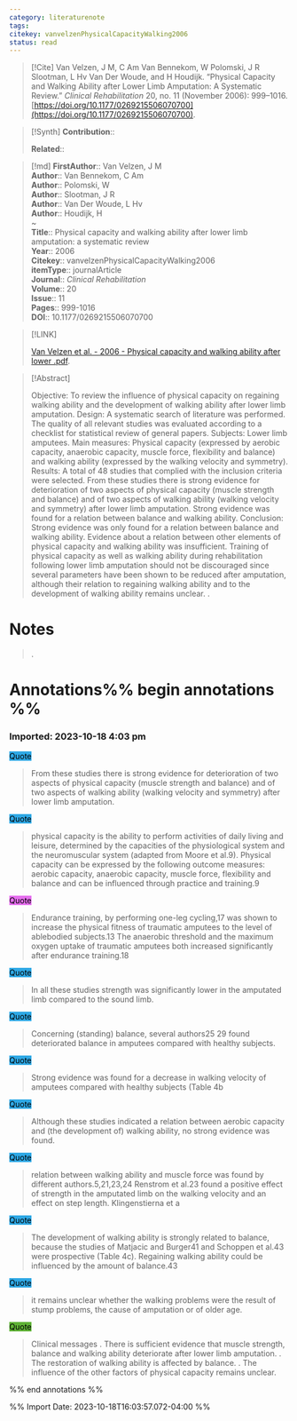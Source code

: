 ```yaml
---
category: literaturenote
tags: 
citekey: vanvelzenPhysicalCapacityWalking2006
status: read
---
```


> [!Cite]
> Van Velzen, J M, C Am Van Bennekom, W Polomski, J R Slootman, L Hv Van Der Woude, and H Houdijk. “Physical Capacity and Walking Ability after Lower Limb Amputation: A Systematic Review.” _Clinical Rehabilitation_ 20, no. 11 (November 2006): 999–1016. [https://doi.org/10.1177/0269215506070700](https://doi.org/10.1177/0269215506070700).

>[!Synth]
>**Contribution**:: 
>
>**Related**:: 
>

>[!md]
> **FirstAuthor**:: Van Velzen, J M  
> **Author**:: Van Bennekom, C Am  
> **Author**:: Polomski, W  
> **Author**:: Slootman, J R  
> **Author**:: Van Der Woude, L Hv  
> **Author**:: Houdijk, H  
~    
> **Title**:: Physical capacity and walking ability after lower limb amputation: a systematic review  
> **Year**:: 2006   
> **Citekey**:: vanvelzenPhysicalCapacityWalking2006  
> **itemType**:: journalArticle  
> **Journal**:: *Clinical Rehabilitation*  
> **Volume**:: 20  
> **Issue**:: 11   
> **Pages**:: 999-1016  
> **DOI**:: 10.1177/0269215506070700    

> [!LINK] 
>
>  [Van Velzen et al. - 2006 - Physical capacity and walking ability after lower .pdf](file://C:\Users\emzpe\Zotero\storage\24REUX9Z\Van%20Velzen%20et%20al.%20-%202006%20-%20Physical%20capacity%20and%20walking%20ability%20after%20lower%20.pdf).

> [!Abstract]
>
> Objective: To review the influence of physical capacity on regaining walking ability and the development of walking ability after lower limb amputation. Design: A systematic search of literature was performed. The quality of all relevant studies was evaluated according to a checklist for statistical review of general papers. Subjects: Lower limb amputees. Main measures: Physical capacity (expressed by aerobic capacity, anaerobic capacity, muscle force, flexibility and balance) and walking ability (expressed by the walking velocity and symmetry).
Results: A total of 48 studies that complied with the inclusion criteria were selected. From these studies there is strong evidence for deterioration of two aspects of physical capacity (muscle strength and balance) and of two aspects of walking ability (walking velocity and symmetry) after lower limb amputation. Strong evidence was found for a relation between balance and walking ability.
Conclusion: Strong evidence was only found for a relation between balance and walking ability. Evidence about a relation between other elements of physical capacity and walking ability was insufficient. Training of physical capacity as well as walking ability during rehabilitation following lower limb amputation should not be discouraged since several parameters have been shown to be reduced after amputation, although their relation to regaining walking ability and to the development of walking ability remains unclear.
>.
> 
# Notes
>.


# Annotations%% begin annotations %%


### Imported: 2023-10-18 4:03 pm



<mark style="background-color: #2ea8e5">Quote</mark>
> From these studies there is strong evidence for deterioration of two aspects of physical capacity (muscle strength and balance) and of two aspects of walking ability (walking velocity and symmetry) after lower limb amputation.

<mark style="background-color: #2ea8e5">Quote</mark>
> physical capacity is the ability to perform activities of daily living and leisure, determined by the capacities of the physiological system and the neuromuscular system (adapted from Moore et al.9). Physical capacity can be expressed by the following outcome measures: aerobic capacity, anaerobic capacity, muscle force, flexibility and balance and can be influenced through practice and training.9

<mark style="background-color: #e56eee">Quote</mark>
> Endurance training, by performing one-leg cycling,17 was shown to increase the physical fitness of traumatic amputees to the level of ablebodied subjects.13 The anaerobic threshold and the maximum oxygen uptake of traumatic amputees both increased significantly after endurance training.18

<mark style="background-color: #2ea8e5">Quote</mark>
> In all these studies strength was significantly lower in the amputated limb compared to the sound limb.

<mark style="background-color: #2ea8e5">Quote</mark>
> Concerning (standing) balance, several authors25   29 found deteriorated balance in amputees compared with healthy subjects.

<mark style="background-color: #2ea8e5">Quote</mark>
> Strong evidence was found for a decrease in walking velocity of amputees compared with healthy subjects (Table 4b

<mark style="background-color: #2ea8e5">Quote</mark>
> Although these studies indicated a relation between aerobic capacity and (the development of) walking ability, no strong evidence was found.

<mark style="background-color: #2ea8e5">Quote</mark>
> relation between walking ability and muscle force was found by different authors.5,21,23,24 Renstrom et al.23 found a positive effect of strength in the amputated limb on the walking velocity and an effect on step length. Klingenstierna et a

<mark style="background-color: #2ea8e5">Quote</mark>
> The development of walking ability is strongly related to balance, because the studies of Matjacic and Burger41 and Schoppen et al.43 were prospective (Table 4c). Regaining walking ability could be influenced by the amount of balance.43

<mark style="background-color: #2ea8e5">Quote</mark>
> it remains unclear whether the walking problems were the result of stump problems, the cause of amputation or of older age.

<mark style="background-color: #5fb236">Quote</mark>
> Clinical messages . There is sufficient evidence that muscle strength, balance and walking ability deteriorate after lower limb amputation. . The restoration of walking ability is affected by balance. . The influence of the other factors of physical capacity remains unclear.


%% end annotations %%

%% Import Date: 2023-10-18T16:03:57.072-04:00 %%
